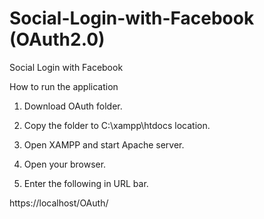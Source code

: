 # Social-Login-with-Facebook (OAuth2.0)
Social Login with Facebook

How to run the application

1. Download OAuth folder.

2. Copy the folder to C:\xampp\htdocs location.

3. Open XAMPP and start Apache server.

4. Open your browser.

5. Enter the following in URL bar.

https://localhost/OAuth/
